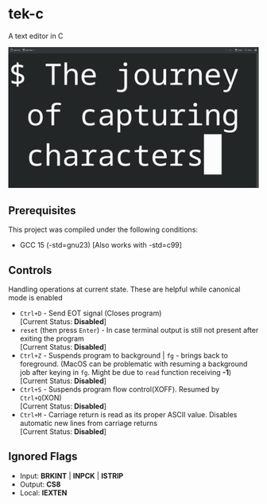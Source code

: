 # tek-c
A text editor in C

<img src="images/primary.png" alt="text editor screen">

## Prerequisites
This project was compiled under the following conditions:
- GCC 15 (-std=gnu23) [Also works with -std=c99]

## Controls
Handling operations at current state.
These are helpful while canonical mode is enabled
- `Ctrl+D` - Send EOT signal (Closes program)<br>[Current Status: **Disabled**]
- `reset` (then press `Enter`) - In case terminal output is still not present after exiting the program<br>[Current Status: **Disabled**]
- `Ctrl+Z` - Suspends program to background | `fg` - brings back to foreground. (MacOS can be problematic with resuming a background job after keying in `fg`. Might be due to `read` function receiving **-1**)<br>[Current Status: **Disabled**]
- `Ctrl+S` - Suspends program flow control(XOFF). Resumed by `Ctrl+Q`(XON)<br>[Current Status: **Disabled**]
- `Ctrl+M` - Carriage return is read as its proper ASCII value. Disables automatic new lines from carriage returns<br>[Current Status: **Disabled**]

## Ignored Flags
- Input: **BRKINT** | **INPCK** | **ISTRIP**
- Output: **CS8**
- Local: **IEXTEN**